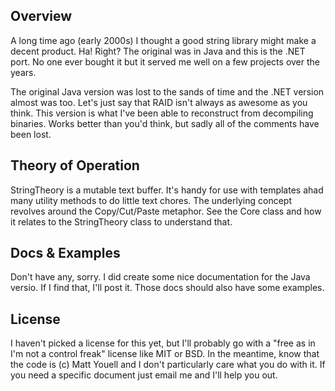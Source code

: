 Overview
---------
A long time ago (early 2000s) I thought a good string library might make a decent product. Ha! Right? The original was in Java and this is the .NET port. No one ever bought it but it served me well on a few projects over the years.

The original Java version was lost to the sands of time and the .NET version almost was too. Let's just say that RAID isn't always as awesome as you think. This version is what I've been able to reconstruct from decompiling binaries. Works better than you'd think, but sadly all of the comments have been lost.

Theory of Operation
--------------------
StringTheory is a mutable text buffer. It's handy for use with templates ahad many utility methods to do little text chores. The underlying concept revolves around the Copy/Cut/Paste metaphor. See the Core class and how it relates to the StringTheory class to understand that.

Docs & Examples
----------------
Don't have any, sorry. I did create some nice documentation for the Java versio. If I find that, I'll post it. Those docs should also have some examples.

License
--------
I haven't picked a license for this yet, but I'll probably go with a "free as in I'm not a control freak" license like MIT or BSD. In the meantime, know that the code is (c) Matt Youell and I don't particularly care what you do with it. If you need a specific document just email me and I'll help you out.

